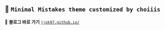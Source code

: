 ## 🦥 `Minimal Mistakes theme customized by choiiis`

📎 **블로그 바로 가기**
[`jjok97.github.io/`](jjok97.github.io/)
